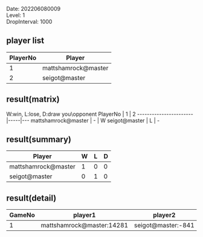 Date: 202206080009  
Level: 1  
DropInterval: 1000  
## player list
PlayerNo  |  Player
----------|---------------------
1         |  mattshamrock@master
2         |  seigot@master
## result(matrix)
W:win, L:lose, D:draw
you\opponent PlayerNo  |  1  |  2
-----------------------|-----|---
mattshamrock@master    |  -  |  W
seigot@master          |  L  |  -
## result(summary)
Player               |  W  |  L  |  D
---------------------|-----|-----|---
mattshamrock@master  |  1  |  0  |  0
seigot@master        |  0  |  1  |  0
## result(detail)
GameNo  |  player1                    |  player2
--------|-----------------------------|--------------------
1       |  mattshamrock@master:14281  |  seigot@master:-841
